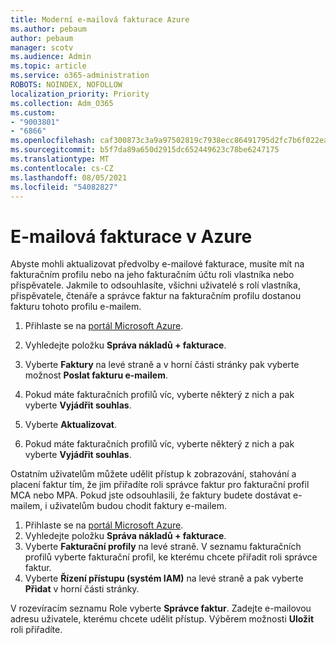 ```yaml
---
title: Moderní e-mailová fakturace Azure
ms.author: pebaum
author: pebaum
manager: scotv
ms.audience: Admin
ms.topic: article
ms.service: o365-administration
ROBOTS: NOINDEX, NOFOLLOW
localization_priority: Priority
ms.collection: Adm_O365
ms.custom:
- "9003801"
- "6866"
ms.openlocfilehash: caf300873c3a9a97502819c7938ecc86491795d2fc7b6f022ead5d38ca965b8c
ms.sourcegitcommit: b5f7da89a650d2915dc652449623c78be6247175
ms.translationtype: MT
ms.contentlocale: cs-CZ
ms.lasthandoff: 08/05/2021
ms.locfileid: "54082827"
---
```

# <a name="email-invoicing-in-azure"></a>E-mailová fakturace v Azure

Abyste mohli aktualizovat předvolby e-mailové fakturace, musíte mít na fakturačním profilu nebo na jeho fakturačním účtu roli vlastníka nebo přispěvatele. Jakmile to odsouhlasíte, všichni uživatelé s rolí vlastníka, přispěvatele, čtenáře a správce faktur na fakturačním profilu dostanou fakturu tohoto profilu e-mailem.

1. Přihlaste se na [portál Microsoft Azure](https://portal.azure.com/).
2. Vyhledejte položku **Správa nákladů + fakturace**.
3. Vyberte **Faktury** na levé straně a v horní části stránky pak vyberte možnost **Poslat fakturu e-mailem**.
4. Pokud máte fakturačních profilů víc, vyberte některý z nich a pak vyberte **Vyjádřit souhlas**.

5. Vyberte **Aktualizovat**.
6. Pokud máte fakturačních profilů víc, vyberte některý z nich a pak vyberte **Vyjádřit souhlas**.

Ostatním uživatelům můžete udělit přístup k zobrazování, stahování a placení faktur tím, že jim přiřadíte roli správce faktur pro fakturační profil MCA nebo MPA. Pokud jste odsouhlasili, že faktury budete dostávat e-mailem, i uživatelům budou chodit faktury e-mailem.

1. Přihlaste se na [portál Microsoft Azure](https://portal.azure.com/).
2. Vyhledejte položku **Správa nákladů + fakturace**.
3. Vyberte **Fakturační profily** na levé straně. V seznamu fakturačních profilů vyberte fakturační profil, ke kterému chcete přiřadit roli správce faktur.
4. Vyberte **Řízení přístupu (systém IAM)** na levé straně a pak vyberte **Přidat** v horní části stránky.

V rozevíracím seznamu Role vyberte **Správce faktur**. Zadejte e-mailovou adresu uživatele, kterému chcete udělit přístup. Výběrem možnosti **Uložit** roli přiřadíte.
